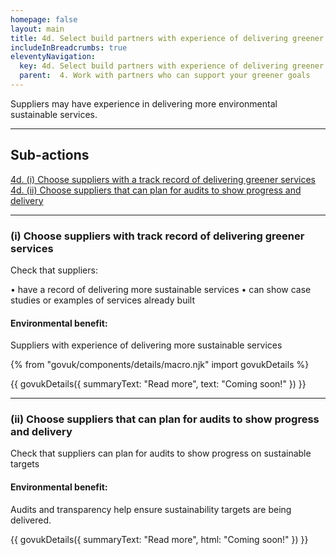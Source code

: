 ```yaml
---
homepage: false
layout: main
title: 4d. Select build partners with experience of delivering greener services
includeInBreadcrumbs: true
eleventyNavigation:
  key: 4d. Select build partners with experience of delivering greener services
  parent:  4. Work with partners who can support your greener goals
---
```

Suppliers may have experience in delivering more environmental sustainable services.

* * *

## Sub-actions

[4d. (i) Choose suppliers with a track record of delivering greener services](#(i)-choose-suppliers-with-a-track-record-of-delivering-greener-servives)
[4d. (ii) Choose suppliers that can plan for audits to show progress and delivery](#(ii)-choose-suppliers-that-can-plan-for-audits-to-show-progress-and-delivery)

* * *

###  (i) Choose suppliers with track record of delivering greener services

Check that suppliers:

• have a record of delivering more sustainable services 
• can show case studies or examples of services already built

#### Environmental benefit: 
Suppliers with experience of delivering more sustainable services 

{% from "govuk/components/details/macro.njk" import govukDetails %}

{{ govukDetails({
  summaryText: "Read more",
  text: "Coming soon!"
}) }}
* * *

###  (ii) Choose suppliers that can plan for audits to show progress and delivery

Check that suppliers can plan for audits to show progress on sustainable targets

#### Environmental benefit: 
Audits and transparency help ensure sustainability targets are being delivered. 

{{ govukDetails({
  summaryText: "Read more",
  html: "Coming soon!"
}) }}
